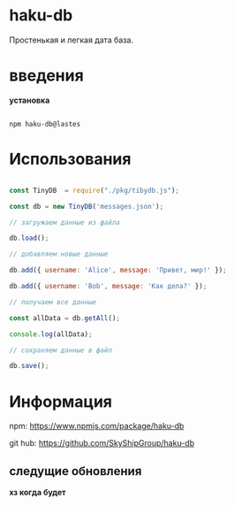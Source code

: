 # haku-db
Простенькая и легкая дата база.

# введения

**установка**

```

npm haku-db@lastes

```

# Использования 

```js

const TinyDB  = require("./pkg/tibydb.js");

const db = new TinyDB('messages.json');

// загружаем данные из файла

db.load();

// добавляем новые данные

db.add({ username: 'Alice', message: 'Привет, мир!' });

db.add({ username: 'Bob', message: 'Как дела?' });

// получаем все данные

const allData = db.getAll();

console.log(allData);

// сохраняем данные в файл

db.save();

```

# Информация
npm: https://www.npmjs.com/package/haku-db 

git hub: https://github.com/SkyShipGroup/haku-db

## следущие обновления
**хз когда будет**
